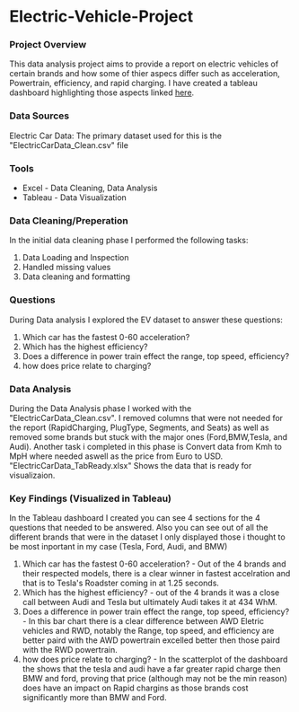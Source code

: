 # Electric-Vehicle-Project

### Project Overview

This data analysis project aims to provide a report on electric vehicles of certain brands and how some of thier aspecs differ such as acceleration, Powertrain, efficiency, and rapid charging. I have created a tableau dashboard highlighting those aspects linked [here](https://public.tableau.com/app/profile/jayden.lopez3180/viz/EVDashboard_17103865270040/Dashboard1).

### Data Sources

Electric Car Data: The primary dataset used for this is the "ElectricCarData_Clean.csv" file

### Tools

- Excel - Data Cleaning, Data Analysis
- Tableau - Data Visualization


### Data Cleaning/Preperation

In the initial data cleaning phase I performed the following tasks:
  1. Data Loading and Inspection
  2. Handled missing values
  3. Data cleaning and formatting

### Questions

During Data analysis I explored the EV dataset to answer these questions:
  1. Which car has the fastest 0-60 acceleration?
  2. Which has the highest efficiency?
  3. Does a difference in power train effect the range, top speed, efficiency?
  4. how does price relate to charging?

### Data Analysis

During the Data Analysis phase I worked with the "ElectricCarData_Clean.csv". I removed columns that were not needed for the report (RapidCharging, PlugType, Segments, and Seats) as well as removed some brands but stuck with the major ones (Ford,BMW,Tesla, and Audi). Another task i completed in this phase is Convert data from Kmh to MpH where needed aswell as the price from Euro to USD. "ElectricCarData_TabReady.xlsx" Shows the data that is ready for visualizaion.

### Key Findings (Visualized in Tableau)
In the Tableau dashboard I created you can see 4 sections for the 4 questions that needed to be answered. Also you can see out of all the different brands that were in the dataset I only displayed those i thought to be most inportant in  my case (Tesla, Ford, Audi, and BMW)
  1. Which car has the fastest 0-60 acceleration? - Out of the 4 brands and their respected models, there is a clear winner in fastest accelration and that is to Tesla's Roadster coming in at 1.25 seconds.
  2. Which has the highest efficiency? - out of the 4 brands it was a close call between Audi and Tesla but ultimately Audi takes it at 434 WhM.
  3. Does a difference in power train effect the range, top speed, efficiency? - In this bar chart there is a clear difference between AWD Eletric vehicles and RWD, notably the Range, top speed, and efficiency are better paird with the AWD powertrain excelled better then those paird with the RWD powertrain.
  4. how does price relate to charging? - In the scatterplot of the dashboard the shows that the tesla and audi have a far greater rapid charge then BMW and ford, proving that price (although may not be the min reason) does have an impact on Rapid chargins as those brands cost significantly more than BMW and Ford.

